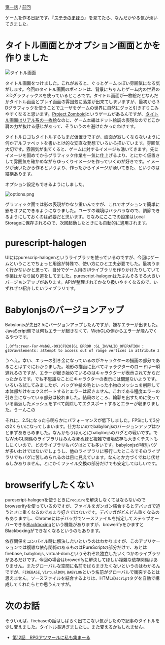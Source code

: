 [第一話](http://qiita.com/hiruberuto/items/5321d8cebce7b87851f6) / [前回](http://qiita.com/hiruberuto/items/b1731c7b802cfc835b42)

ゲームを作る日記です。『[ステラのまほう](http://magicofstella.com/)』を見てたら、なんだかやる気が湧いてきました。




# タイトル画面とかオプション画面とかを作りました

![タイトル画面](https://qiita-image-store.s3.amazonaws.com/0/64695/ea7d82ad-27d5-c99c-a386-9d44ce449d58.png)

タイトル画面をつけました。これがあると、ぐっとゲームっぽい雰囲気になる気がします。今回のタイトル画面のポイントは、背景にちゃんとゲーム内の世界の３Dグラフィックスを使っているところです。タイトル画面が一枚絵だとなんだかタイトル画面とプレイ画面の雰囲気に落差が出来てしまいますが、最初から３Dグラフィックを使うことでユーザをゲームの世界に自然にグッと引きずりこみやすくなると思います。[Project Zomboid](http://store.steampowered.com/app/108600/?l=japanese)というゲームがあるんですが、[タイトル画面はリアル系の一枚絵](http://steam.degica.com/news2/project-zomboid)なのに、ゲーム本編はドット絵調の表現なのでどこか肩の力が抜ける感じがあって、そういうのを避けたかったわけです。


タイトルロゴもタイトルすらもまだ仮置きですが、画面が寂しくならないように何かアルファベットを書いとけ的な安直な発想でいろいろ描いています。雰囲気大切です。雰囲気が出てくると、ゲームに対するイメージも湧いてきます。先にイメージを固めてからグラフィック作業を一気に仕上げるより、とにかく仮置きして雰囲気を確かめながらゆっくりイメージを作っていくのが好きです。イメージが湧いたから作るというより、作ったからイメージが湧いてきた、というのは結構あります。

オプション設定もできるようにしました。

![options.png](https://qiita-image-store.s3.amazonaws.com/0/64695/0cad15ee-0462-0b0f-410e-c96c7352f273.png)

グラフィック面では影の表現がかなり重いんですが、これでオプションで簡単に影をオフにできるようになりました。ユーザの環境はバラバラなので、調節できるようにしておくのは必要だと思います。ちなみにここでの設定はLocal Storageに保存されるので、次回起動したときにも自動的に適用されます。





# purescript-halogen

UIにはpurescrip-halogenというライブラリを使っているのですが、今回はゲームということでちょっと用途が特殊で、使い方にひと工夫必要でした。最初うまく行かないかと思って、自分でゲーム用のUIライブラリを作りかけたりしていて作業はかなり回り道をしてました。purescript-halogenはたぶんそろそろ大きいバージョンアップがあります。APIが整理されてかなり扱いやすくなるので、いずれぜひ紹介したいライブラリです。



# Babylonjsのバージョンアップ

Babylonjsが先日2.5にバージョンアップしたんですが、嫌なエラーが出ました。JavaScript側では何もエラーが起きなくて、WebGLの側からエラーが飛んでくるやつです。

```
[.Offscreen-For-WebGL-091CF920]GL ERROR :GL_INVALID_OPERATION : glDrawElements: attempt to access out of range vertices in attribute 2
```

うへえ。幸い、エラーの引き金になっているのがキャラクターの描画の部分であることはすぐにわかりました。地形の描画に比べてキャラクターのロードは一瞬遅れるのですが、エラーが起き始めているのはキャラクターが表示されてからだったからです。でも不思議なことにキャラクターの表示には問題ないようです。いろいろ試してみましたが、バッグや髪の毛といった小物のメッシュを削除して本体部だけをエクスポートするとエラーは起きません。これである程度エラーの引き金になっている部分は絞れました。結局のところ、輪郭を出すために使っている裏返したメッシュをすべて削除してエクスポートするとエラーが収まりました。うーんこの

それに、2.5になったら明らかにパフォーマンスが低下しました。FPSにして3分の2くらいになってしまいます。仕方ないのでbabylonjsのバージョンアップはひとまずあきらめました。なんかもうほんとにbabylonjsのバグとの戦いです。でもWebGL関係のライブラリはみんな死ぬほど複雑で環境依存も大きくテストもしにくいので、どのライブラリもバグはとても多いです。babylonjsが特別バグが多いわけではないでしょうし、他のライブラリに移行したところでそのライブラリでもバグに苦しめられるのは目に見えています。なんとか力づくでねじ伏せるしかありません。とにかくファイル交換の部分だけでも安定してほしいです。




# browserifyしたくない

purescript-halogenを使うときに`require`を解決しなくてはならないのでbrowserifyを使っているのですが、ファイルをガンガン結合するとデバッガで追うときに重くなるのであまり好きではないです。デバッガがどんどん重くなるのもありますし、Chromeにはデバッガでソースファイルを指定してステップオーバーできる[Blackboxing](http://qiita.com/k12u/items/3d667c1cf5287625024c)という機能がありますが、browerifyをかますとBlackboxingができなくなるというのもあります。

依存関係をコンパイル時に解決したいというのはわかりますが、このアプリケーションでは複雑な依存関係のあるものはPureScriptの部分だけで、あとはfirebase, babylonjs, virtual-domというそれぞれ独立したいくつかのライブラリがあるだけです。今回の場合はbrowerifyに解決してほしい複雑な依存関係はありません。またグローバルな空間に名前をばらまきたくないというのはわかるんですが、`FIREBASE`, `VirtualDOM`, `BABYLON`という名前がグローバルで衝突するとは思えません。ソースファイルを結合するよりは、HTMLの`script`タグを自動で構成してくれたらとか思うんですが。




# 次のお話

そういえば、firebaseの話はしばらく出てこない気がしたので記事のタイトルを少し変えました。タイトル長過ぎましたし。また変えるかもしれません。

* [第12話　RPGアツマールに私も集まーる](http://qiita.com/hiruberuto/items/cdf2a7bb66fdcbf1a78c)




